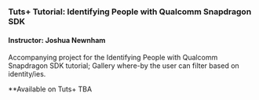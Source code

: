 ### Tuts+ Tutorial: Identifying People with Qualcomm Snapdragon SDK

#### Instructor: Joshua Newnham	

Accompanying project for the Identifying People with Qualcomm Snapdragon SDK tutorial; Gallery where-by the user can filter based on identity/ies.   

**Available on Tuts+ TBA